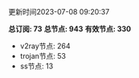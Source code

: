 更新时间2023-07-08 09:20:37

**总订阅: 73**
**总节点: 943**
**有效节点: 330**
- v2ray节点: 264
- trojan节点: 53
- ss节点: 13
